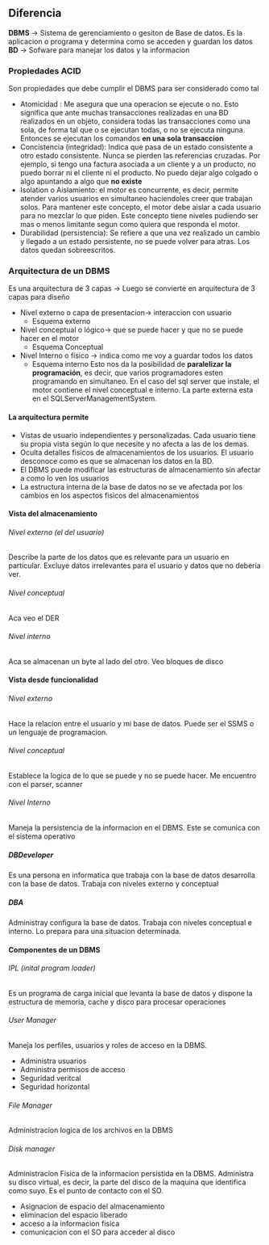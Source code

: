 ## Diferencia
**DBMS** -> Sistema de gerenciamiento o gesiton de Base de datos. Es la aplicacion o programa
y determina como se acceden y guardan los datos
**BD** -> Sofware para manejar los datos y la informacion

### Propiedades ACID
Son propiedades que debe cumplir el DBMS para ser considerado como tal

- Atomicidad : Me asegura que una operacion se ejecute o no. Esto significa que ante muchas transacciones realizadas en una BD realizados en un objeto, considera todas las transacciones como una sola, de forma tal que o se ejecutan todas, o no se ejecuta ninguna. Entonces se ejecutan los comandos **en una sola transaccion** 
- Concistencia (integridad): Indica que pasa de un estado consistente a otro estado consistente. Nunca se pierden las referencias cruzadas. Por ejemplo, si tengo una factura asociada a un cliente y a un producto, no puedo borrar ni el cliente ni el producto. No puedo dejar algo colgado o algo apuntando a algo que **no existe**
- Isolation o Aislamiento: el motor es concurrente, es decir, permite atender varios usuarios en simultaneo haciendoles creer que trabajan solos. Para mantener este concepto, el motor debe aislar a cada usuario para no mezclar lo que piden. Este concepto tiene niveles pudiendo ser mas o menos limitante segun como quiera que responda el motor.
- Durabilidad (persistencia): Se refiere a que una vez realizado un cambio y llegado a un estado persistente, no se puede volver para atras. Los datos quedan sobreescritos.

### Arquitectura de un DBMS
Es una arquitectura de 3 capas -> Luego se convierte en arquitectura de 3 capas para diseño
- Nivel externo o capa de presentacion-> interaccion con usuario
	- Esquema externo
- Nivel conceptual o lógico-> que se puede hacer y que no se puede hacer en el motor
	- Esquema Conceptual
- Nivel Interno o fisico -> indica como me voy a guardar todos los datos
	- Esquema interno
Esto nos da la posibilidad de **paralelizar la programación**, es decir, que varios programadores esten programando en simultaneo. En el caso del sql server que instale, el motor contiene el nivel conceptual e interno. La parte externa esta en el SQLServerManagementSystem.

#### La arquitectura permite
-  Vistas de usuario independientes y personalizadas. Cada usuario tiene su propia vista según lo que necesite y no afecta a las de los demas.
-  Oculta detalles fisicos de almacenamientos de los usuarios. El usuario desconoce como es que se almacenan los datos en la BD.
-  El DBMS puede modificar las estructuras de almacenamiento sin afectar a como lo ven los usuarios
-  La estructura interna de la base de datos no se ve afectada por los cambios en los aspectos fisicos del almacenamientos

#### Vista del almacenamiento

###### Nivel externo (el del usuario)
Describe la parte de los datos que es relevante para un usuario en particular. Excluye datos irrelevantes para el usuario y datos que no debería ver.

###### Nivel conceptual 
Aca veo el DER

###### Nivel interno
Aca se almacenan un byte al lado del otro. Veo bloques de disco

#### Vista desde funcionalidad

###### Nivel externo
Hace la relacion entre el usuario y mi base de datos. Puede ser el SSMS o un lenguaje de programacion.

###### Nivel conceptual
Establece la logica de lo que se puede y no se puede hacer. Me encuentro con el parser, scanner

###### Nivel Interno
Maneja la persistencia de la informacion en el DBMS. Este se comunica con el sistema operativo

##### DBDeveloper
Es una persona en informatica que trabaja con la base de datos desarrolla con la base de datos. Trabaja con niveles externo y conceptual

##### DBA 
Administray configura la base de datos. Trabaja con niveles conceptual e interno. Lo prepara para una situacion determinada.

#### Componentes de un DBMS

###### IPL (inital program loader)
Es un programa de carga inicial que levanta la base de datos y dispone la estructura de memoria, cache y disco para procesar operaciones
###### User Manager
Maneja los perfiles, usuarios y roles de acceso en la DBMS.
- Administra usuarios
- Administra permisos de acceso
- Seguridad veritcal
- Seguridad horizontal

###### File Manager
Administracion logica de los archivos en la DBMS

###### Disk manager
Administracion Fisica de la informacion persistida en la DBMS. Administra su disco virtual, es decir, la parte del disco de la maquina que identifica como suyo. Es el punto de contacto con el SO.

- Asignacion de espacio del almacenamiento
- eliminacion del espacio liberado
- acceso a la informacion fisica
- comunicacion con el SO para acceder al disco

